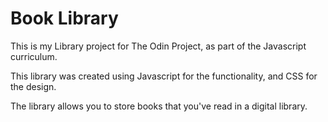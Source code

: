 # Book Library

This is my Library project for The Odin Project, as part of the Javascript curriculum. 

This library was created using Javascript for the functionality, and CSS for the design. 

The library allows you to store books that you've read in a digital library. 